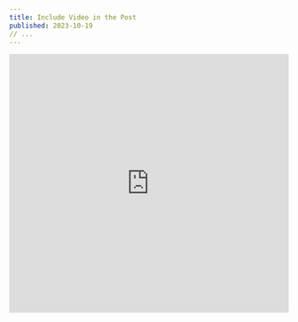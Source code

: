 ```yaml
---
title: Include Video in the Post
published: 2023-10-19
// ...
---
```


<iframe width="100%" height="468" src="https://videy.la/e/6s81huz9getm" title="YouTube video player" frameborder="0" allowfullscreen></iframe>